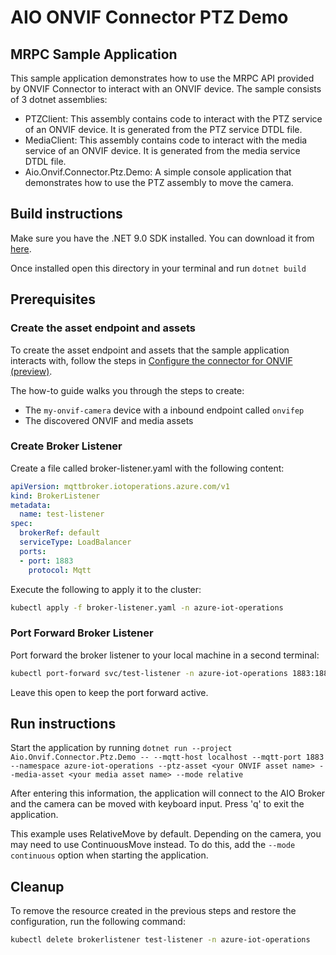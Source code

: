 # AIO ONVIF Connector PTZ Demo

## MRPC Sample Application

This sample application demonstrates how to use the MRPC API provided by ONVIF Connector to interact with an ONVIF device. The sample consists of 3 dotnet assemblies:
- PTZClient: This assembly contains code to interact with the PTZ service of an ONVIF device. It is generated from the PTZ service DTDL file.
- MediaClient: This assembly contains code to interact with the media service of an ONVIF device. It is generated from the media service DTDL file.
- Aio.Onvif.Connector.Ptz.Demo: A simple console application that demonstrates how to use the PTZ assembly to move the camera.

## Build instructions

Make sure you have the .NET 9.0 SDK installed. You can download it from [here](https://dotnet.microsoft.com/download).

Once installed open this directory in your terminal and run `dotnet build`

## Prerequisites

### Create the asset endpoint and assets

To create the asset endpoint and assets that the sample application interacts with, follow the steps in [Configure the connector for ONVIF (preview)](https://learn.microsoft.com/azure/iot-operations/discover-manage-assets/howto-use-onvif-connector).

The how-to guide  walks you through the steps to create:

- The `my-onvif-camera` device with a inbound endpoint called `onvifep`
- The discovered ONVIF and media assets

### Create Broker Listener

Create a file called broker-listener.yaml with the following content:

```yaml
apiVersion: mqttbroker.iotoperations.azure.com/v1
kind: BrokerListener
metadata:
  name: test-listener
spec:
  brokerRef: default
  serviceType: LoadBalancer
  ports:
  - port: 1883
    protocol: Mqtt
```

Execute the following to apply it to the cluster:

```bash
kubectl apply -f broker-listener.yaml -n azure-iot-operations
```

### Port Forward Broker Listener

Port forward the broker listener to your local machine in a second terminal:

```bash
kubectl port-forward svc/test-listener -n azure-iot-operations 1883:1883
```

Leave this open to keep the port forward active.

## Run instructions

Start the application by running `dotnet run --project Aio.Onvif.Connector.Ptz.Demo -- --mqtt-host localhost --mqtt-port 1883 --namespace azure-iot-operations --ptz-asset <your ONVIF asset name> --media-asset <your media asset name> --mode relative`

After entering this information, the application will connect to the AIO Broker and the camera can be moved with keyboard input. Press 'q' to exit the application.

This example uses RelativeMove by default. Depending on the camera, you may need to use ContinuousMove instead. To do this, add the `--mode continuous` option when starting the application.

## Cleanup

To remove the resource created in the previous steps and restore the configuration, run the following command:

```bash
kubectl delete brokerlistener test-listener -n azure-iot-operations
```
